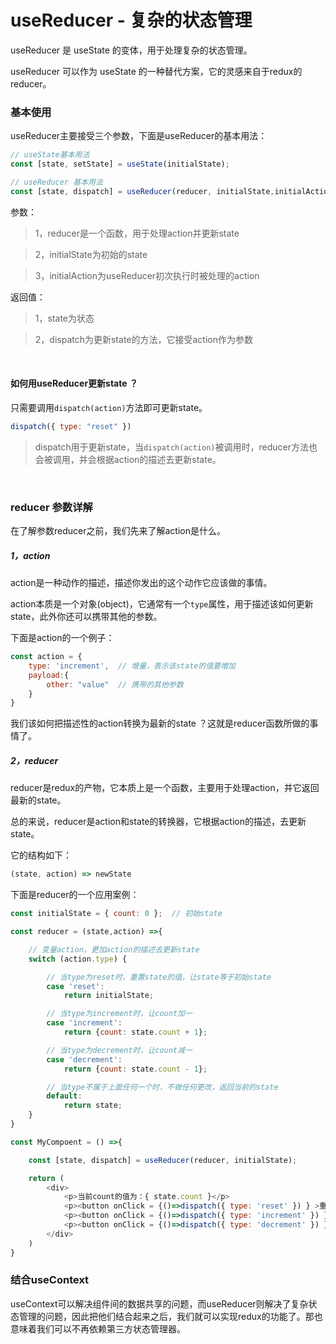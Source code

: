 # useReducer - 复杂的状态管理    

useReducer 是 useState 的变体，用于处理复杂的状态管理。

useReducer 可以作为 useState 的一种替代方案，它的灵感来自于redux的reducer。  

### 基本使用
useReducer主要接受三个参数，下面是useReducer的基本用法：  
```js
// useState基本用法
const [state, setState] = useState(initialState);  

// useReducer 基本用法
const [state, dispatch] = useReducer(reducer, initialState,initialAction);
```      
参数：    

> 1，reducer是一个函数，用于处理action并更新state   

> 2，initialState为初始的state    

> 3，initialAction为useReducer初次执行时被处理的action

返回值：    

> 1，state为状态    

> 2，dispatch为更新state的方法，它接受action作为参数    
    
<br/>

#### 如何用useReducer更新state ？   
只需要调用`dispatch(action)`方法即可更新state。 
```js
dispatch({ type: "reset" })
```
> dispatch用于更新state，当`dispatch(action)`被调用时，reducer方法也会被调用，并会根据action的描述去更新state。

<br/>

### reducer 参数详解 

在了解参数reducer之前，我们先来了解action是什么。

##### 1，action   

action是一种动作的描述，描述你发出的这个动作它应该做的事情。

action本质是一个对象(object)，它通常有一个`type`属性，用于描述该如何更新state，此外你还可以携带其他的参数。  

下面是action的一个例子：   

```js
const action = { 
    type: 'increment',  // 增量，表示该state的值要增加
    payload:{ 
        other: "value"  // 携带的其他参数
    } 
} 
```

我们该如何把描述性的action转换为最新的state ？这就是reducer函数所做的事情了。

##### 2，reducer   

reducer是redux的产物，它本质上是一个函数，主要用于处理action，并它返回最新的state。   

总的来说，reducer是action和state的转换器，它根据action的描述，去更新state。

它的结构如下：  
```js
(state, action) => newState
```

下面是reducer的一个应用案例：   
```js
const initialState = { count: 0 };  // 初始state

const reducer = (state,action) =>{  

    // 变量action，更加action的描述去更新state
    switch (action.type) {   

        // 当type为reset时，重置state的值，让state等于初始state
        case 'reset':    
            return initialState;  

        // 当type为increment时，让count加一
        case 'increment':
            return {count: state.count + 1};  

        // 当type为decrement时，让count减一
        case 'decrement':
            return {count: state.count - 1};    

        // 当type不属于上面任何一个时，不做任何更改，返回当前的state
        default:
            return state;
    }
}

const MyCompoent = () =>{

    const [state, dispatch] = useReducer(reducer, initialState);  

    return (
        <div>
            <p>当前count的值为：{ state.count }</p>
            <p><button onClick = {()=>dispatch({ type: 'reset' }) } >重置</button></p>
            <p><button onClick = {()=>dispatch({ type: 'increment' }) } >加一</button></p>
            <p><button onClick = {()=>dispatch({ type: 'decrement' }) } >减一</button></p>
        </div>
    )
}
```

### 结合useContext  

useContext可以解决组件间的数据共享的问题，而useReducer则解决了复杂状态管理的问题，因此把他们结合起来之后，我们就可以实现redux的功能了。那也意味着我们可以不再依赖第三方状态管理器。


